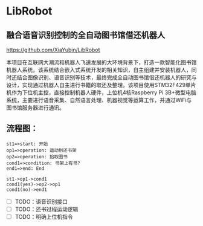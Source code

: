 # LibRobot
## 融合语音识别控制的全自动图书馆借还机器人
https://github.com/XiaYubin/LibRobot

本项目在互联网大潮流和机器人飞速发展的大环境背景下，打造一款智能化图书馆机器人系统。该系统结合嵌入式系统开发的相关知识，自主组建并安装机器人，同时还结合图像识别、语音识别等技术，最终完成全自动图书馆借还机器人的研究与设计，实现通过机器人自主进行书籍的取还及整理。该项目使用STM32F429单片机作为下位机主控，直接控制机器人硬件，上位机4核Raspberry Pi 3B+微型电脑系统，主要进行语音采集、自然语言处理、机器视觉等运算工作，并通过WiFi与图书馆服务器进行通讯。

## 流程图：

```flow
st1=>start: 开始
op1=>operation: 运动到还书架
op2=>operation: 拾取图书
cond1=>condition: 书架上有书?
end1=>end: End

st1->op1->cond1
cond1(yes)->op2->op1
cond1(no)->end1
```


- [ ] TODO：语音识别接口
- [ ] TODO：还书过程运动逻辑
- [ ] TODO：明确上位机指令